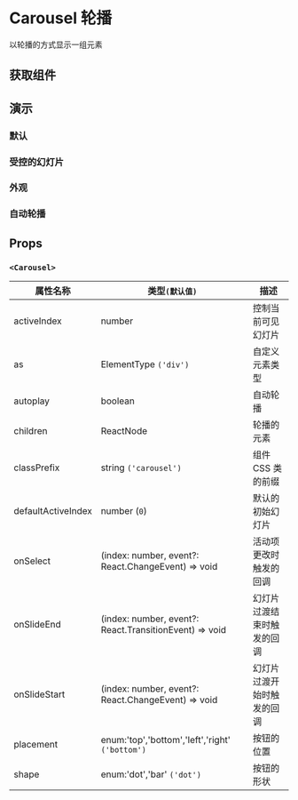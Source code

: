# Carousel 轮播

以轮播的方式显示一组元素

## 获取组件

<!--{include:(components/carousel/fragments/import.md)}-->

## 演示

### 默认

<!--{include:`basic.md`}-->

### 受控的幻灯片

<!--{include:`position.md`}-->

### 外观

<!--{include:`appearance.md`}-->

### 自动轮播

<!--{include:`autoplay.md`}-->

## Props

### `<Carousel>`

| 属性名称           | 类型`(默认值)`                                         | 描述                       |
| ------------------ | ------------------------------------------------------ | -------------------------- |
| activeIndex        | number                                                 | 控制当前可见幻灯片         |
| as                 | ElementType `('div')`                                  | 自定义元素类型             |
| autoplay           | boolean                                                | 自动轮播                   |
| children           | ReactNode                                              | 轮播的元素                 |
| classPrefix        | string `('carousel')`                                  | 组件 CSS 类的前缀          |
| defaultActiveIndex | number (`0`)                                           | 默认的初始幻灯片           |
| onSelect           | (index: number, event?: React.ChangeEvent) => void     | 活动项更改时触发的回调     |
| onSlideEnd         | (index: number, event?: React.TransitionEvent) => void | 幻灯片过渡结束时触发的回调 |
| onSlideStart       | (index: number, event?: React.ChangeEvent) => void     | 幻灯片过渡开始时触发的回调 |
| placement          | enum:'top','bottom','left','right' `('bottom')`        | 按钮的位置                 |
| shape              | enum:'dot','bar' `('dot')`                             | 按钮的形状                 |
